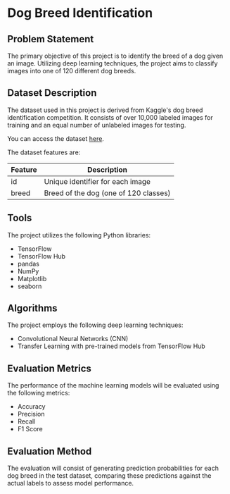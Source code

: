 # Dog Breed Identification

## Problem Statement
The primary objective of this project is to identify the breed of a dog given an image. Utilizing deep learning techniques, the project aims to classify images into one of 120 different dog breeds.

## Dataset Description
The dataset used in this project is derived from Kaggle's dog breed identification competition. It consists of over 10,000 labeled images for training and an equal number of unlabeled images for testing.

You can access the dataset [here](https://www.kaggle.com/c/dog-breed-identification/data).

The dataset features are:

| Feature | Description |
| --- | --- |
| id | Unique identifier for each image |
| breed | Breed of the dog (one of 120 classes) |

## Tools
The project utilizes the following Python libraries:
- TensorFlow
- TensorFlow Hub
- pandas
- NumPy
- Matplotlib
- seaborn

## Algorithms
The project employs the following deep learning techniques:
- Convolutional Neural Networks (CNN)
- Transfer Learning with pre-trained models from TensorFlow Hub

## Evaluation Metrics
The performance of the machine learning models will be evaluated using the following metrics:
- Accuracy
- Precision
- Recall
- F1 Score

## Evaluation Method
The evaluation will consist of generating prediction probabilities for each dog breed in the test dataset, comparing these predictions against the actual labels to assess model performance.

